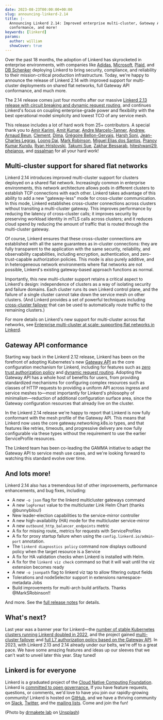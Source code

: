 ```yaml
---
date: 2023-08-23T00:00:00+00:00
slug: announcing-linkerd-2.14
title: |-
  Announcing Linkerd 2.14: Improved enterprise multi-cluster, Gateway API
  conformance, and more!
keywords: [linkerd]
params:
  author: william
  showCover: true
---
```


Over the past 18 months, the adoption of Linkerd has skyrocketed in enterprise
environments, with companies like
[Adidas](https://buoyant.io/case-studies/adidas),
[Microsoft](https://buoyant.io/case-studies/xbox),
[Plaid](https://www.cncf.io/blog/2023/07/17/plaid-pain-free-deployments-at-global-scale/),
and [DB Schenker](https://buoyant.io/case-studies/schenker) deploying Linkerd to
bring security, compliance, and reliability to their mission-critical production
infrastructure. Today, we're happy to announce the release of Linkerd 2.14 with
improved support for multi-cluster deployments on shared flat networks, full
Gateway API conformance, and much more.

The 2.14 release comes just four months after our massive
[Linkerd 2.13 release with circuit breaking and dynamic request routing](https://buoyant.io/blog/announcing-linkerd-2-13-circuit-breaking-dynamic-request-routing-fips),
and continues Linkerd's focus on coupling enterprise-grade power and flexibility
with the best operational model simplicity and lowest TCO of any service mesh.

This release includes a lot of hard work from 25+ contributors. A special thank
you to [Amir Karimi](https://github.com/AMK9978),
[Amit Kumar](https://github.com/amit-62),
[Andre Marcelo-Tanner](https://github.com/kzap),
[Andrew](https://github.com/andrew-gropyus),
[Arnaud Beun](https://github.com/bunnybilou),
[Clement](https://github.com/proxfly), [Dima](https://github.com/krabradosty),
[Grégoire Bellon-Gervais](https://github.com/albundy83),
[Harsh Soni](https://github.com/harsh020),
[Jean-Charles Legras](https://github.com/jclegras),
[Loong Dai](https://github.com/daixiang0),
[Mark Robinson](https://github.com/MarkSRobinson),
[Miguel Elias dos Santos](https://github.com/migueleliasweb),
[Pranoy Kumar Kundu](https://github.com/pranoyk),
[Ryan Hristovski](https://github.com/ryanhristovski),
[Takumi Sue](https://github.com/mikutas),
[Zakhar Bessarab](https://github.com/zekker6),
[hiteshwani29](https://github.com/hiteshwani29),
[pheianox](https://github.com/pheianox), and
[pssalman](https://github.com/pssalman) for all your hard work!

## Multi-cluster support for shared flat networks

Linkerd 2.14 introduces improved multi-cluster support for clusters deployed on
a shared flat network. Increasingly common in enterprise environments, this
network architecture allows pods in different clusters to establish TCP
connections with each other. Linkerd takes advantage of this ability to add a
new "gateway-less" mode for cross-cluster communication. In this mode, Linkerd
establishes cross-cluster connections across clusters without transiting a
multi-cluster gateway. This improves performance by reducing the latency of
cross-cluster calls; it improves security by preserving workload identity in
mTLS calls across clusters; and it reduces cloud spend by reducing the amount of
traffic that is routed through the multi-cluster gateway.

Of course, Linkerd ensures that these cross-cluster connections are established
with all the same guarantees as in-cluster connections: they are fully
transparent to the application with the same security, reliability, and
observability capabilities, including encryption, authentication, and
zero-trust-capable authorization policies. This mode is also purely additive,
and in heterogeneous network environments where flat networks are not possible,
Linkerd's existing gateway-based approach functions as normal.

Importantly, this new multi-cluster support retains a critical aspect to
Linkerd's design: independence of clusters as a way of isolating security and
failure domains. Each cluster runs its own Linkerd control plane, and the
failure of a single cluster cannot take down the service mesh on other clusters.
(And Linkerd provides a set of powerful techniques including
[cross-cluster failover](/2.14/tasks/automatic-failover/) that can be used to
automatically route traffic to the remaining clusters.)

For more details on Linkerd's new support for multi-cluster across flat
networks, see
[Enterprise multi-cluster at scale: supporting flat networks in Linkerd](/2023/07/20/enterprise-multi-cluster-at-scale-supporting-flat-networks-in-linkerd/).

## Gateway API conformance

Starting way back in the Linkerd 2.12 release, Linkerd has been on the forefront
of adopting Kubernetes's new [Gateway API](https://gateway-api.sigs.k8s.io/) as
the core configuration mechanism for Linkerd, including for features such as
[zero trust authorization policy](https://linkerd.io/2.13/features/server-policy/)
and
[dynamic request routing](https://linkerd.io/2.13/features/request-routing/).
Adopting the Gateway API has a whole host of benefits for users, from providing
standardized mechanisms for configuring complex resources such as classes of
HTTP requests to providing a uniform API across ingress and service meshes
to—most importantly for Linkerd's philosophy of minimalism—reduction of
additional configuration surface area, since the Gateway configuration resources
that already live on the cluster.

In the Linkerd 2.14 release we're happy to report that Linkerd is now fully
conformant with the mesh profile of the Gateway API. This means that Linkerd now
uses the core gateway.networking.k8s.io types, and that features like retries,
timeouts, and progressive delivery are now fully configurable via these types
without the requirement to use the earlier ServiceProfile resources.

The Linkerd team has been co-leading the GAMMA initiative to adapt the Gateway
API to service mesh use cases, and we're looking forward to watching this
standard evolve over time.

## And lots more!

Linkerd 2.14 also has a tremendous list of other improvements, performance
enhancements, and bug fixes, including:

- A new `-o json` flag for the linkerd multicluster gateways command
- A new `logFormat` value to the multicluster Link Helm Chart (thanks
  @bunnybilou!)
- New leader-election capabilities to the service-mirror controller
- A new high-availability (HA) mode for the multicluster service-mirror
- A new `outbound_http_balancer_endpoints` metric
- A fix for missing route\_ metrics for requests with ServiceProfiles
- A fix for proxy startup failure when using the `config.linkerd.io/admin-port`
  annotation.
- The `linkerd diagnostics policy` command now displays outbound policy when the
  target resource is a Service
- A fix for HA validation checks when Linkerd is installed with Helm.
- A fix for the `linkerd viz check` command so that it will wait until the viz
  extension becomes ready
- A new `-o jsonpath` flag to linkerd viz tap to allow filtering output fields
- Tolerations and nodeSelector support in extensions namespace-metadata Jobs
- Build improvements for multi-arch build artifacts. Thanks @MarkSRobinson!!

And more. See the
[full release notes](https://github.com/linkerd/linkerd2/releases/tag/stable-2.14.0)
for details.

## What's next?

Last year was a banner year for Linkerd—the
[number of stable Kubernetes clusters running Linkerd doubled in 2022](https://linkerd.io/2022/12/28/service-mesh-2022-recap-ebpf-gateway-api/),
and the project gained
[multi-cluster failover](https://linkerd.io/2022/03/09/announcing-automated-multi-cluster-failover-for-kubernetes/)
and
[full L7 authorization policy based on the Gateway API](https://buoyant.io/blog/announcing-linkerd-2-12).
In 2023, with Linkerd 2.13 and 2.14 already under our belts, we're off to a
great pace. We have some amazing features and ideas up our sleeves that we can't
wait to unveil later this year. Stay tuned!

## Linkerd is for everyone

Linkerd is a graduated project of the
[Cloud Native Computing Foundation](https://cncf.io/). Linkerd is
[committed to open governance.](/2019/10/03/linkerds-commitment-to-open-governance/)
If you have feature requests, questions, or comments, we'd love to have you join
our rapidly-growing community! Linkerd is hosted on
[GitHub](https://github.com/linkerd/), and we have a thriving community on
[Slack](https://slack.linkerd.io/), [Twitter](https://twitter.com/linkerd), and
the [mailing lists](/community/get-involved/). Come and join the fun!

(Photo by
[drmakete lab](https://unsplash.com/@drmakete?utm_source=unsplash&utm_medium=referral&utm_content=creditCopyText)
on
[Unsplash](https://unsplash.com/photos/hsg538WrP0Y?utm_source=unsplash&utm_medium=referral&utm_content=creditCopyText))
